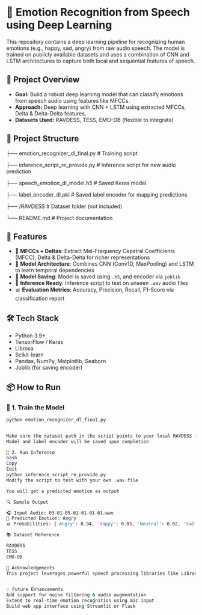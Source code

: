 # 🎤 Emotion Recognition from Speech using Deep Learning

This repository contains a deep learning pipeline for recognizing human emotions (e.g., happy, sad, angry) from raw audio speech. The model is trained on publicly available datasets and uses a combination of CNN and LSTM architectures to capture both local and sequential features of speech.

## 🚀 Project Overview

- **Goal:** Build a robust deep learning model that can classify emotions from speech audio using features like MFCCs.
- **Approach:** Deep learning with CNN + LSTM using extracted MFCCs, Delta & Delta-Delta features.
- **Datasets Used:** RAVDESS, TESS, EMO-DB (flexible to integrate)

## 📁 Project Structure

├── emotion_recognizer_dl_final.py # Training script

├── inference_script_re_provide.py # Inference script for new audio prediction

├── speech_emotion_dl_model.h5 # Saved Keras model

├── label_encoder_dl.pkl # Saved label encoder for mapping predictions

├── /RAVDESS # Dataset folder (not included)

└── README.md # Project documentation

## 🧠 Features

- 📌 **MFCCs + Deltas**: Extract Mel-Frequency Cepstral Coefficients (MFCC), Delta & Delta-Delta for richer representations
- 🧱 **Model Architecture**: Combines CNN (Conv1D, MaxPooling) and LSTM to learn temporal dependencies
- 💾 **Model Saving**: Model is saved using `.h5`, and encoder via `joblib`
- 🎯 **Inference Ready**: Inference script to test on unseen `.wav` audio files
- 📊 **Evaluation Metrics**: Accuracy, Precision, Recall, F1-Score via classification report

## 🛠️ Tech Stack

- Python 3.9+
- TensorFlow / Keras
- Librosa
- Scikit-learn
- Pandas, NumPy, Matplotlib, Seaborn
- Joblib (for saving encoder)

## 📦 How to Run

### 🔹 1. Train the Model

```bash
python emotion_recognizer_dl_final.py


Make sure the dataset path in the script points to your local RAVDESS folder
Model and label encoder will be saved upon completion

🔹 2. Run Inference
bash
Copy
Edit
python inference_script_re_provide.py
Modify the script to test with your own .wav file

You will get a predicted emotion as output

🔍 Sample Output

🎧 Input Audio: 03-01-05-01-01-01-01.wav
🎯 Predicted Emotion: Angry
📊 Probabilities: {'Angry': 0.94, 'Happy': 0.03, 'Neutral': 0.02, 'Sad': 0.01}

📚 Dataset Reference

RAVDESS
TESS
EMO-DB

🙌 Acknowledgements
This project leverages powerful speech processing libraries like Librosa and the capabilities of deep neural networks for audio understanding. Huge thanks to open-source contributors and dataset curators for enabling projects like this.


💡 Future Enhancements
Add support for noise filtering & audio augmentation
Extend to real-time emotion recognition using mic input
Build web app interface using Streamlit or Flask





